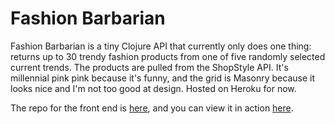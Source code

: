 # Fashion Barbarian

Fashion Barbarian is a tiny Clojure API that currently only does one thing: returns up to 30 trendy fashion products from one of five randomly selected current trends. The products are pulled from the ShopStyle API. It's millennial pink pink because it's funny, and the grid is Masonry because it looks nice and I'm not too good at design. Hosted on Heroku for now.

The repo for the front end is [here](https://github.com/alexshook/fashion_barbarian_front_end), and you can view it in action [here](http://alexshook.com/fashion_barbarian_front_end/).
